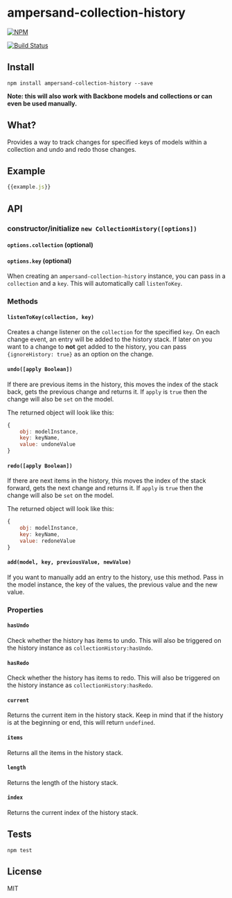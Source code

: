 ampersand-collection-history
===========

[![NPM](https://nodei.co/npm/ampersand-collection-history.png)](https://nodei.co/npm/ampersand-collection-history/)

[![Build Status](https://travis-ci.org/lukekarrys/ampersand-collection-history.png?branch=master)](https://travis-ci.org/lukekarrys/ampersand-collection-history)

## Install

`npm install ampersand-collection-history --save`

**Note: this will also work with Backbone models and collections or can even be used manually.**


## What?

Provides a way to track changes for specified keys of models within a collection and undo and redo those changes.


## Example

```js
{{example.js}}
```


## API

### constructor/initialize `new CollectionHistory([options])`
#### `options.collection` (optional)
#### `options.key` (optional)

When creating an `ampersand-collection-history` instance, you can pass in a `collection`
and a `key`. This will automatically call `listenToKey`.


### Methods

#### `listenToKey(collection, key)`

Creates a change listener on the `collection` for the specified `key`. On each change event, an entry
will be added to the history stack. If later on you want to a change to **not** get added to the history,
you can pass `{ignoreHistory: true}` as an option on the change.

#### `undo([apply Boolean])`

If there are previous items in the history, this moves the index of the stack back, gets the previous change and returns it.
If `apply` is `true` then the change will also be `set` on the model.

The returned object will look like this:

```js
{
    obj: modelInstance,
    key: keyName,
    value: undoneValue
}
```

#### `redo([apply Boolean])`

If there are next items in the history, this moves the index of the stack forward, gets the next change and returns it.
If `apply` is `true` then the change will also be `set` on the model.

The returned object will look like this:

```js
{
    obj: modelInstance,
    key: keyName,
    value: redoneValue
}
```

#### `add(model, key, previousValue, newValue)`

If you want to manually add an entry to the history, use this method. Pass in the
model instance, the key of the values, the previous value and the new value.


### Properties

#### `hasUndo`

Check whether the history has items to undo.
This will also be triggered on the history instance as `collectionHistory:hasUndo`.

#### `hasRedo`

Check whether the history has items to redo.
This will also be triggered on the history instance as `collectionHistory:hasRedo`.

#### `current`

Returns the current item in the history stack. Keep in mind that if the history
is at the beginning or end, this will return `undefined`.

#### `items`

Returns all the items in the history stack.

#### `length`

Returns the length of the history stack.

#### `index`

Returns the current index of the history stack.


## Tests

`npm test`


## License

MIT
